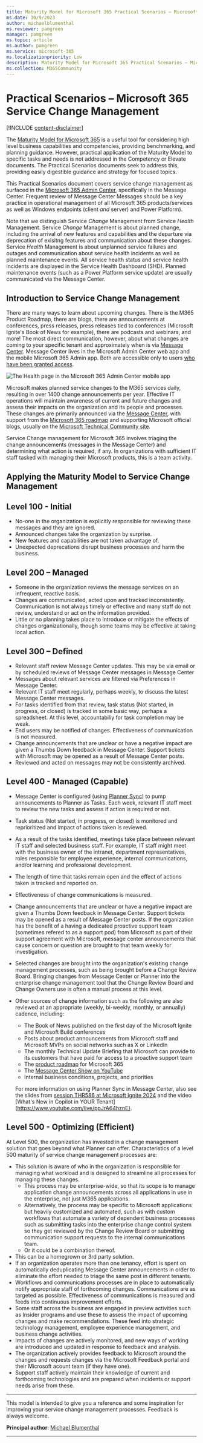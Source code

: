 ```yaml
---
title: Maturity Model for Microsoft 365 Practical Scenarios – Microsoft 365 Service Change Management
ms.date: 10/9/2023
author: michaelblumenthal
ms.reviewer: pamgreen
manager: pamgreen
ms.topic: article
ms.author: pamgreen
ms.service: microsoft-365
ms.localizationpriority: Low
description: Maturity Model for Microsoft 365 Practical Scenarios – Microsoft 365 Service Change Management
ms.collection: M365Community
---
```


# Practical Scenarios – Microsoft 365 Service Change Management

[!INCLUDE [content-disclaimer](includes/content-disclaimer.md)]

The [Maturity Model for Microsoft 365](microsoft365-maturity-model--intro.md) is a useful tool for considering high level business capabilities and competencies, providing benchmarking, and planning guidance. However, practical application of the Maturity Model to specific tasks and needs is not addressed in the Competency or Elevate documents. The Practical Scenarios documents seek to address this, providing easily digestible guidance and strategy for focused topics.

This Practical Scenarios document covers service change management as surfaced in the [Microsoft 365 Admin Center](https://admin.cloud.microsoft/?source=applauncher#/homepage), specifically in the Message Center. Frequent review of Message Center Messages should be a key practice in operational management of all Microsoft 365 products/services as well as Windows endpoints (client *and* server) and Power Platform).

Note that we distinguish Service *Change* Management from Service *Health* Management.  Service *Change* Management is about planned change, including the arrival of new features and capabilities and the departure via deprecation of exisitng features and communication about these changes. Service *Health* Management is about unplanned service failures and outages and communication about service health incidents as well as planned maintenance events.  All service health status and service health incidents are displayed in the Service Health Dashboard (SHD).  Planned maintenance events (such as a Power Platform service update) are usually communicated via the Message Center.

## Introduction to Service Change Management

There are many ways to learn about upcoming changes.  There is the M365 Product Roadmap, there are blogs, there are announcements at conferences, press releases, press releases tied to conferences (Microsoft Ignite's Book of News for example),  there are podcasts and webinars, and more! The most direct communication, however, about what changes are coming to your specific tenant and approximately when is via [Message Center](https://admin.cloud.microsoft/?source=applauncher#/MessageCenter).  Message Center lives in the Microsoft Admin Center web app and the mobile Microsoft 365 Admin app. Both are accessible only to users [who have been granted access](/microsoft-365/admin/manage/message-center?view=o365-worldwide&preserve-view=true#frequently-asked-questions). 

![The Health page in the Microsoft 365 Admin Center mobile app](media/maturity-model-microsoft365-servicing-microsoft365-service-change-management/advisories-mobile.jpg)

Microsoft makes planned service changes to the M365 services daily, resulting in over 1400 change announcements per year. Effective IT operations will maintain awareness of current and future changes and assess their impacts on the organization and its people and processes. These changes are primarily announced via the [Message Center](https://admin.cloud.microsoft/?source=applauncher#/MessageCenter), with support from the [Microsoft 365 roadmap](https://www.microsoft.com/microsoft-365/roadmap) and supporting Microsoft official blogs, usually on the [Microsoft Technical Community site](https://techcommunity.microsoft.com/).

Service Change management for Microsoft 365 involves triaging the change announcements (messages in the Message Center) and determining what action is required, if any. In organizations with sufficient IT staff tasked with managing their Microsoft products, this is a team activity.

## Applying the Maturity Model to Service Change Management

## Level 100 - Initial

- No-one in the organization is explicitly responsible for reviewing these messages and they are ignored.
- Announced changes take the organization by surprise.
- New features and capabilities are not taken advantage of.
- Unexpected deprecations disrupt business processes and harm the business.

## Level 200 – Managed

- Someone in the organization reviews the message services on an infrequent, reactive basis.
- Changes are communicated, acted upon and tracked inconsistently. Communication is not always timely or effective and many staff do not review, understand or act on the information provided.
- Little or no planning takes place to introduce or mitigate the effects of changes organizationally, though some teams may be effective at taking local action.

## Level 300 – Defined

- Relevant staff review Message Center updates. This may be via email or by scheduled reviews of Message Center messages in Message Center 
- Messages about relevant services are filtered via Preferences in Message Center.
- Relevant IT staff meet regularly, perhaps weekly, to discuss the latest Message Center messages. 
- For tasks identified from that review, task status (Not started, in progress, or closed) is tracked in some basic way, perhaps a spreadsheet. At this level, accountabiliy for task completion may be weak.
- End users may be notified of changes.  Effectiveness of communication is not measured.
- Change announcements that are unclear or have a negative impact are given a Thumbs Down feedback in Message Center. Support tickets with Microsoft may be opened as a result of Message Center posts.
- Reviewed and acted on messages may not be consistently archived.

## Level 400 - Managed (Capable)

- Message Center is configured (using [Planner Sync](/planner/track-message-center-tasks-planner)) to pump announcements to Planner as Tasks. Each week, relevant IT staff meet to review the new tasks and assess if action is required or not.
- Task status (Not started, in progress, or closed) is monitored and reprioritized and impact of actions taken is reviewed.
- As a result of the tasks identified, meetings take place between relevant IT staff and selected business staff.  For example, IT staff might meet with the business owner of the intranet, department representatives, roles responsible for employee experience, internal communications, and/or learning and professional development.
- The length of time that tasks remain open and the effect of actions taken is tracked and reported on.
- Effectiveness of change communications is measured.
- Change announcements that are unclear or have a negative impact are given a Thumbs Down feedback in Message Center. Support tickets may be opened as a result of Message Center posts. If the organization has the benefit of a having a dedicated proactive support team (sometimes refered to as a support pod) from Microsoft as part of their support agreement with Microsoft, message center announcements that cause concern or question are brought to that team weekly for investigation.
- Selected changes are brought into the organization's existing change management processes, such as being brought before a Change Review Board. Bringing changes from Message Center or Planner into the enterprise change management tool that the Change Review Board and Change Owners use is often a manual process at this level. 
- Other sources of change information such as the following are also reviewed at an appropriate (weekly, bi-weekly, monthly, or annually) cadence, including:
  - The Book of News published on the first day of the Microsoft Ignite and Microsoft Build conferences
  - Posts about product announcements from Microsoft staff and Microsoft MVPs on social networks such as X or LinkedIn 
  - The monthly Technical Update Briefing that Microsoft can provide to its customers that have paid for access to a proactive support team
  - The [product roadmap](https://www.microsoft.com/microsoft-365/roadmap) for Microsoft 365
  - The [Message Center Show on YouTube](https://www.youtube.com/@365MCS) 
  - Internal business conditions, projects, and priorities

  For more information on using Planner Sync in Message Center, also see the slides from [session THR586 at Microsoft Ignite 2024](https://www.slideshare.net/slideshow/what-s-new-in-copilot-in-your-tenant-ignite-2024-thr586-pptx/273606182) and the video [What's New in Copilot in YOUR Tenant](https://www.youtube.com/live/ppJrA64hznE}.

## Level 500 - Optimizing (Efficient)

At Level 500, the organization has invested in a change management solution that goes beyond what Planner can offer. Characteristics of a level 500 maturity of service change management processes are:
- This solution is aware of who in the organization is responsible for managing what workload and is designed to streamline all processes for managing these changes.
  - This process may be enterprise-wide, so that its scope is to manage application change announcements across all applications in use in the enterprise, not just M365 applications.
  - Alternatively, the process may be specific to Microsoft applications but heavily customized and automated, such as with custom workflows that automate a variety of dependent business processes such as submitting tasks into the enterprise change control system so they get reviewed by the Change Review Board or submitting communication support requests to the internal communications team. 
  - Or it could be a combination thereof.
- This can be a homegrown or 3rd party solution.
- If an organization operates more than one tenancy, effort is spent on automatically deduplicating Message Center announcements in order to eliminate the effort needed to triage the same post in different tenants. 
- Workflows and communications processes are in place to automatically notify appropriate staff of forthcoming changes. Communications are as targeted as possible.   Effectiveness of communications is measured and feeds into continuous improvement efforts. 
- Some staff across the business are engaged in preview activities such as Insider programs and use these to assess the impact of upcoming changes and make recommendations. These feed into strategic technology management, employee experience management, and business change activities.
- Impacts of changes are actively monitored, and new ways of working are introduced and updated in response to feedback and analysis.
- The organization actively provides feedback to Microsoft around the changes and requests changes via the Microsoft Feedback portal and their Microsoft acount team (if they have one).
- Support staff actively maintain their knowledge of current and forthcoming technologies and are prepared when incidents or support needs arise from these.
 
---

This model is intended to give you a reference and some inspiration for improving your service change management processes. Feedback is always welcome.

**Principal author**: [Michael Blumenthal](https://www.linkedin.com/in/michaelbblumenthal/)

---
